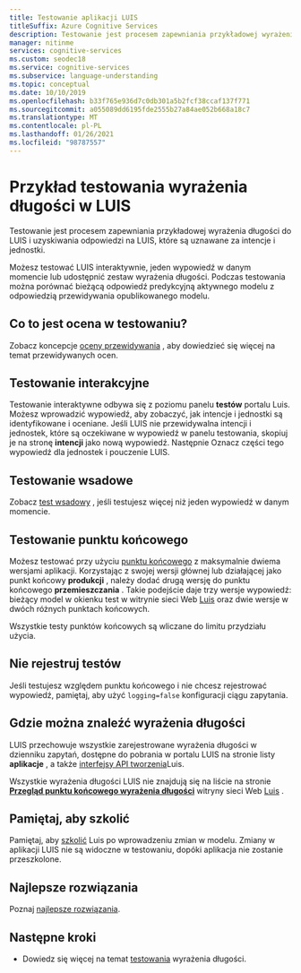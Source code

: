 ```yaml
---
title: Testowanie aplikacji LUIS
titleSuffix: Azure Cognitive Services
description: Testowanie jest procesem zapewniania przykładowej wyrażenia długości do LUIS i uzyskiwania odpowiedzi na LUIS, które są uznawane za intencje i jednostki.
manager: nitinme
services: cognitive-services
ms.custom: seodec18
ms.service: cognitive-services
ms.subservice: language-understanding
ms.topic: conceptual
ms.date: 10/10/2019
ms.openlocfilehash: b33f765e936d7c0db301a5b2fcf38ccaf137f771
ms.sourcegitcommit: a055089dd6195fde2555b27a84ae052b668a18c7
ms.translationtype: MT
ms.contentlocale: pl-PL
ms.lasthandoff: 01/26/2021
ms.locfileid: "98787557"
---
```

# <a name="testing-example-utterances-in-luis"></a>Przykład testowania wyrażenia długości w LUIS

Testowanie jest procesem zapewniania przykładowej wyrażenia długości do LUIS i uzyskiwania odpowiedzi na LUIS, które są uznawane za intencje i jednostki. 

Możesz testować LUIS interaktywnie, jeden wypowiedź w danym momencie lub udostępnić zestaw wyrażenia długości. Podczas testowania można porównać bieżącą odpowiedź predykcyjną aktywnego modelu z odpowiedzią przewidywania opublikowanego modelu. 

<a name="A-test-score"></a>
<a name="Score-all-intents"></a>
<a name="E-(exponent)-notation"></a>

## <a name="what-is-a-score-in-testing"></a>Co to jest ocena w testowaniu?
Zobacz koncepcje [oceny przewidywania](luis-concept-prediction-score.md) , aby dowiedzieć się więcej na temat przewidywanych ocen.

## <a name="interactive-testing"></a>Testowanie interakcyjne
Testowanie interaktywne odbywa się z poziomu panelu **testów** portalu Luis. Możesz wprowadzić wypowiedź, aby zobaczyć, jak intencje i jednostki są identyfikowane i oceniane. Jeśli LUIS nie przewidywalna intencji i jednostek, które są oczekiwane w wypowiedź w panelu testowania, skopiuj je na stronę **intencji** jako nową wypowiedź. Następnie Oznacz części tego wypowiedź dla jednostek i pouczenie LUIS. 

## <a name="batch-testing"></a>Testowanie wsadowe
Zobacz [test wsadowy](./luis-how-to-batch-test.md) , jeśli testujesz więcej niż jeden wypowiedź w danym momencie.

## <a name="endpoint-testing"></a>Testowanie punktu końcowego
Możesz testować przy użyciu [punktu końcowego](luis-glossary.md#endpoint) z maksymalnie dwiema wersjami aplikacji. Korzystając z swojej wersji głównej lub działającej jako punkt końcowy **produkcji** , należy dodać drugą wersję do punktu końcowego **przemieszczania** . Takie podejście daje trzy wersje wypowiedź: bieżący model w okienku test w witrynie sieci Web [Luis](luis-reference-regions.md) oraz dwie wersje w dwóch różnych punktach końcowych. 

Wszystkie testy punktów końcowych są wliczane do limitu przydziału użycia. 

## <a name="do-not-log-tests"></a>Nie rejestruj testów
Jeśli testujesz względem punktu końcowego i nie chcesz rejestrować wypowiedź, pamiętaj, aby użyć `logging=false` konfiguracji ciągu zapytania.

## <a name="where-to-find-utterances"></a>Gdzie można znaleźć wyrażenia długości
LUIS przechowuje wszystkie zarejestrowane wyrażenia długości w dzienniku zapytań, dostępne do pobrania w portalu LUIS na stronie listy **aplikacje** , a także [interfejsy API tworzenia](https://go.microsoft.com/fwlink/?linkid=2092087)Luis. 

Wszystkie wyrażenia długości LUIS nie znajdują się na liście na stronie **[Przegląd punktu końcowego wyrażenia długości](luis-how-to-review-endpoint-utterances.md)** witryny sieci Web [Luis](luis-reference-regions.md) . 

## <a name="remember-to-train"></a>Pamiętaj, aby szkolić
Pamiętaj, aby [szkolić](luis-how-to-train.md) Luis po wprowadzeniu zmian w modelu. Zmiany w aplikacji LUIS nie są widoczne w testowaniu, dopóki aplikacja nie zostanie przeszkolone. 

## <a name="best-practices"></a>Najlepsze rozwiązania
Poznaj [najlepsze rozwiązania](luis-concept-best-practices.md).

## <a name="next-steps"></a>Następne kroki

* Dowiedz się więcej na temat [testowania](luis-interactive-test.md) wyrażenia długości.